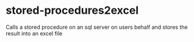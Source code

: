 # stored-procedures2excel
Calls a stored procedure on an sql server on users behalf and stores the result into an excel file
